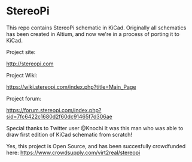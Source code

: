 # StereoPi
This repo contains StereoPi schematic in KiCad.
Originally all schematics has been created in Altium, and now we're in a process of porting it to KiCad.

Project site:

http://stereopi.com

Project Wiki:

https://wiki.stereopi.com/index.php?title=Main_Page

Project forum:

https://forum.stereopi.com/index.php?sid=7fc6422c1680d2f60dc91465f7d306ae

Special thanks to Twitter user @Knochi 
It was this man who was able to draw first edition of KiCad schematic from scratch!

Yes, this project is Open Source, and has been succesfully crowdfunded here:
https://www.crowdsupply.com/virt2real/stereopi
